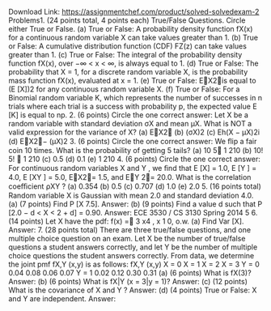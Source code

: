 Download Link: https://assignmentchef.com/product/solved-solvedexam-2
<br>
Problems1. (24 points total, 4 points each) True/False Questions. Circle either True or False. (a) True or False: A probability density function fX(x) for a continuous random variable X can take values greater than 1. (b) True or False: A cumulative distribution function (CDF) FZ(z) can take values greater than 1. (c) True or False: The integral of the probability density function fX(x), over −∞ &lt; x &lt; ∞, is always equal to 1. (d) True or False: The probability that X = 1, for a discrete random variable X, is the probability mass function fX(x), evaluated at x = 1. (e) True or False: E&#x2;X2&#x3;is equal to (E [X])2 for any continuous random variable X. (f) True or False: For a Binomial random variable K, which represents the number of successes in n trials where each trial is a success with probability p, the expected value E [K] is equal to np. 2. (6 points) Circle the one correct answer: Let X be a random variable with standard deviation σX and mean µX. What is NOT a valid expression for the variance of X? (a) E&#x2;X2&#x3; (b) (σX)2 (c) Eh(X − µX)2i (d) E&#x2;X2&#x3;− (µX)2 3. (6 points) Circle the one correct answer: We ﬂip a fair coin 10 times. What is the probability of getting 5 tails? (a) 10 5&#x1; 1 210 (b) 10! 5! &#x1; 1 210 (c) 0.5 (d) 0.1 (e) 1 210 4. (6 points) Circle the one correct answer: For continuous random variables X and Y , we ﬁnd that E [X] = 1.0, E [Y ] = 4.0, E [XY ] = 5.0, E&#x2;X2&#x3;= 1.5, and E&#x2;Y 2&#x3;= 20.0. What is the correlation coeﬃcient ρXY ? (a) 0.354 (b) 0.5 (c) 0.707 (d) 1.0 (e) 2.0 5. (16 points total) Random variable X is Gaussian with mean 2.0 and standard deviation 4.0. (a) (7 points) Find P [X 7.5]. Answer: (b) (9 points) Find a value d such that P [2.0 − d &lt; X &lt; 2 + d] = 0.90. Answer: ECE 3530 / CS 3130 Spring 2014 5 6. (14 points) Let X have the pdf: f(x) =&#x1a; 3 x4 , x 1 0, o.w. (a) Find Var [X]. Answer: 7. (28 points total) There are three true/false questions, and one multiple choice question on an exam. Let X be the number of true/false questions a student answers correctly, and let Y be the number of multiple choice questions the student answers correctly. From data, we determine the joint pmf fX,Y (x,y) is as follows: fX,Y (x,y) X = 0 X = 1 X = 2 X = 3 Y = 0 0.04 0.08 0.06 0.07 Y = 1 0.02 0.12 0.30 0.31 (a) (6 points) What is fX(3)? Answer: (b) (6 points) What is fX|Y (x = 3|y = 1)? Answer: (c) (12 points) What is the covariance of X and Y ? Answer: (d) (4 points) True or False: X and Y are independent. Answer:
